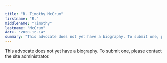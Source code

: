 ```yaml
---

title: "R. Timothy McCrum"
firstname: "R."
middlename: "Timothy"
lastname: "McCrum"
date: "2020-12-14"
summary: "This advocate does not yet have a biography. To submit one, please contact the site administrator."
---
```

This advocate does not yet have a biography. To submit one, please contact the site administrator.

